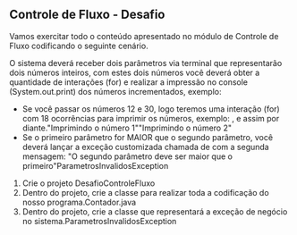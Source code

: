 ## Controle de Fluxo - Desafio

Vamos exercitar todo o conteúdo apresentado no módulo de Controle de   Fluxo codificando o seguinte cenário.

O sistema deverá receber dois parâmetros via terminal que representarão dois números inteiros, com estes dois números você deverá obter a quantidade de interações (for) e realizar a impressão no console (System.out.print) dos números incrementados, exemplo:

<ul>
<li>Se você passar os números 12 e 30, logo teremos uma interação (for) com 18 ocorrências para imprimir os números, exemplo: , e assim por diante."Imprimindo o número 1""Imprimindo o número 2"</li>
<li>Se o primeiro parâmetro for MAIOR que o segundo parâmetro, você deverá lançar a exceção customizada chamada de com a segunda mensagem: "O segundo parâmetro deve ser maior que o primeiro"ParametrosInvalidosException</li>
</ul>

<ol>
<li>Crie o projeto DesafioControleFluxo</li>
<li>Dentro do projeto, crie a classe para realizar toda a codificação do nosso programa.Contador.java</li>
<li>Dentro do projeto, crie a classe que representará a exceção de negócio no sistema.ParametrosInvalidosException</li>
</ol>